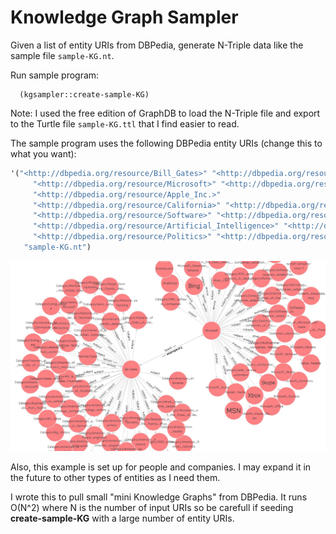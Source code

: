 # Knowledge Graph Sampler

Given a list of entity URIs from DBPedia, generate N-Triple data like the sample file `sample-KG.nt`.

Run sample program:

      (kgsampler::create-sample-KG)

Note: I used the free edition of GraphDB to load the N-Triple file and export to the Turtle
file `sample-KG.ttl` that I find easier to read.

The sample program uses the following DBPedia entity URIs (change this to what you want):

```lisp
'("<http://dbpedia.org/resource/Bill_Gates>" "<http://dbpedia.org/resource/Steve_Jobs>"
     "<http://dbpedia.org/resource/Microsoft>" "<http://dbpedia.org/resource/Melinda_Gates>"
     "<http://dbpedia.org/resource/Apple_Inc.>"
     "<http://dbpedia.org/resource/California>" "<http://dbpedia.org/resource/Seatle>"
     "<http://dbpedia.org/resource/Software>" "<http://dbpedia.org/resource/Computer>"
     "<http://dbpedia.org/resource/Artificial_Intelligence>" "<http://dbpedia.org/resource/Economy>"
     "<http://dbpedia.org/resource/Politics>" "<http://dbpedia.org/resource/Corporation>")
   "sample-KG.nt")
```

![GraphDB Visual graph of generated RDF triples](GraphDB.jpg)

Also, this example is set up for people and companies. I may expand it in the future to other types of entities as I need them.

I wrote this to pull small "mini Knowledge Graphs" from DBPedia. It runs O(N^2) where N is the number of input URIs so be carefull if seeding **create-sample-KG** with a large number of entity URIs.


